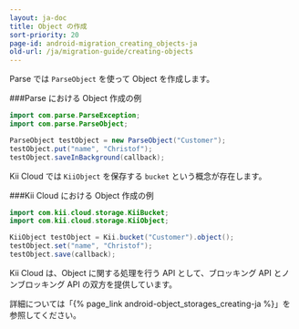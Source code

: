```yaml
---
layout: ja-doc
title: Object の作成
sort-priority: 20
page-id: android-migration_creating_objects-ja
old-url: /ja/migration-guide/creating-objects
---
```

Parse では `ParseObject` を使って Object を作成します。

###Parse における Object 作成の例
```java
import com.parse.ParseException;
import com.parse.ParseObject;

ParseObject testObject = new ParseObject("Customer");
testObject.put("name", "Christof");
testObject.saveInBackground(callback);
```

Kii Cloud では `KiiObject` を保存する `bucket` という概念が存在します。

###Kii Cloud における Object 作成の例
```java
import com.kii.cloud.storage.KiiBucket;
import com.kii.cloud.storage.KiiObject;

KiiObject testObject = Kii.bucket("Customer").object();
testObject.set("name", "Christof");
testObject.save(callback);
```

Kii Cloud は、Object に関する処理を行う API として、ブロッキング API とノンブロッキング API の双方を提供しています。

詳細については「{% page_link android-object_storages_creating-ja %}」を参照してください。
